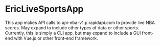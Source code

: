 # EricLiveSportsApp
This app makes API calls to api-nba-v1.p.rapidapi.com to provide live NBA scores. May expand to include other 
types of data or other sports. Currently, this is simply a CLI app, but may expand to include a GUI front-end 
with Vue.js or other front-end framework.
